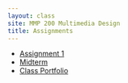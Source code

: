 ```yaml
---
layout: class
site: MMP 200 Multimedia Design
title: Assignments
---
```


- [Assignment 1](assignment1/assignment1.md)
- [Midterm](midterm.md)
- [Class Portfolio](portfolio.md)
